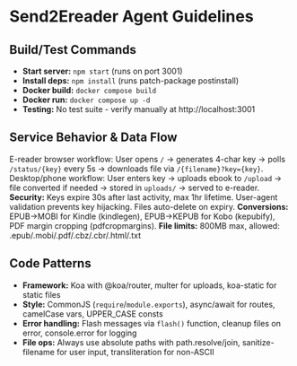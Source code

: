 # Send2Ereader Agent Guidelines

## Build/Test Commands
- **Start server:** `npm start` (runs on port 3001)
- **Install deps:** `npm install` (runs patch-package postinstall)
- **Docker build:** `docker compose build`
- **Docker run:** `docker compose up -d`
- **Testing:** No test suite - verify manually at http://localhost:3001

## Service Behavior & Data Flow
E-reader browser workflow: User opens `/` → generates 4-char key → polls `/status/{key}` every 5s → downloads file via `/{filename}?key={key}`.
Desktop/phone workflow: User enters key → uploads ebook to `/upload` → file converted if needed → stored in `uploads/` → served to e-reader.
**Security:** Keys expire 30s after last activity, max 1hr lifetime. User-agent validation prevents key hijacking. Files auto-delete on expiry.
**Conversions:** EPUB→MOBI for Kindle (kindlegen), EPUB→KEPUB for Kobo (kepubify), PDF margin cropping (pdfcropmargins).
**File limits:** 800MB max, allowed: .epub/.mobi/.pdf/.cbz/.cbr/.html/.txt

## Code Patterns
- **Framework:** Koa with @koa/router, multer for uploads, koa-static for static files
- **Style:** CommonJS (`require`/`module.exports`), async/await for routes, camelCase vars, UPPER_CASE consts
- **Error handling:** Flash messages via `flash()` function, cleanup files on error, console.error for logging
- **File ops:** Always use absolute paths with path.resolve/join, sanitize-filename for user input, transliteration for non-ASCII
